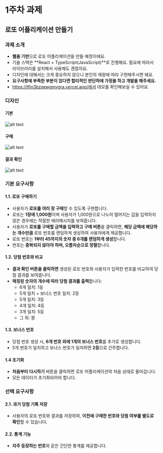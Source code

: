 # 1주차 과제

## 로또 어플리케이션 만들기

### 과제 소개

- **웹을 기반**으로 로또 어플리케이션을 만들 예정이에요.
- 기술 스택은 **React + TypeScript(JavaScript)**로 진행해요. 필요에 따라서 라이브러리를 설치해서 사용해도 괜찮아요.
- 디자인에 대해서는 크게 중요하지 않으니 본인의 재량에 따라 구현해주시면 돼요.
- **요구사항에 부족한 부분이 있다면 합리적인 판단하에 가정을 하고 개발을 해주세요.**
- https://tfin3bzqewgmvgra.vercel.app/에서 데모를 확인해보실 수 있어요.

### 디자인

#### 기본

![alt text](image.png)

#### 구매

![alt text](image-1.png)

#### 결과 확인

![alt text](image-2.png)

### 기본 요구사항

#### 1.1. 로또 구매하기

- 사용자가 **로또를 여러 장 구매**할 수 있도록 구현합니다.
- 로또는 **1장에 1,000원**이며 사용자가 1,000원으로 나누어 떨어지는 값을 입력하지 않은 경우에는 적절한 에러메시지를 보여줍니다.
- 사용자가 **로또를 구매할 금액을 입력하고 구매 버튼**을 클릭하면, **해당 금액에 해당하는 개수만큼** 로또 번호를 랜덤하게 생성하여 사용자에게 제공합니다.
- 로또 번호는 **1부터 45까지의 숫자 중 6개를 랜덤하게 생성**합니다.
- 번호는 **중복되지 않아야 하며, 오름차순으로 정렬**합니다.

#### 1.2. 당첨 번호와 비교

- **결과 확인 버튼을 클릭하면** 생성된 로또 번호와 사용자가 입력한 번호를 비교하여 당첨 결과를 보여줍니다.
- **매칭된 숫자의 개수에 따라 당첨 결과를 출력**합니다:
  - 6개 일치: 1등
  - 5개 일치 + 보너스 번호 일치: 2등
  - 5개 일치: 3등
  - 4개 일치: 4등
  - 3개 일치: 5등
  - 그 외: 꽝

#### 1.3. 보너스 번호

- 당첨 번호 생성 시, **6개 번호 외에 1개의 보너스 번호**를 추가로 생성합니다.
- 5개 번호가 일치하고 보너스 번호가 일치하면 **2등**으로 간주합니다.

#### 1.4 초기화

- **처음부터 다시하기** 버튼을 클릭하면 로또 어플리케이션의 처음 상태로 돌아갑니다.
- 모든 데이터가 초기화되어야 합니다.

### 선택 요구사항

#### 2.1. 과거 당첨 기록 저장

- 사용자의 로또 번호와 결과를 저장하여, **이전에 구매한 번호와 당첨 여부를 별도로 확인**할 수 있습니다.

#### 2.2. 통계 기능

- **자주 등장하는 번호**와 같은 간단한 통계를 제공합니다.
